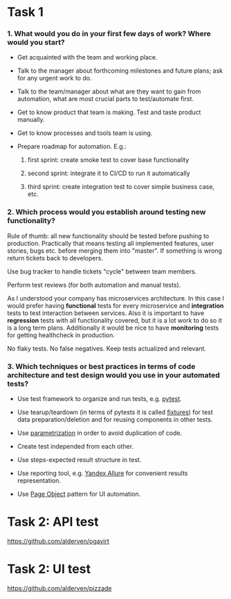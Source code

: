 # Task 1

### 1. What would you do in your first few days of work? Where would you start?

* Get acquainted with the team and working place.

* Talk to the manager about forthcoming milestones and future plans; ask for any urgent work to do.

* Talk to the team/manager about what are they want to gain from automation, what are most crucial parts to test/automate first.

* Get to know product that team is making. Test and taste product manually.

* Get to know processes and tools team is using.

* Prepare roadmap for automation. E.g.:

   1. first sprint: create smoke test to cover base functionality

   1. second sprint: integrate it to CI/CD to run it automatically

   1. third sprint: create integration test to cover simple business case, etc.

### 2. Which process would you establish around testing new functionality?

Rule of thumb: all new functionality should be tested before pushing to production. Practically that means testing all implemented features, user stories, bugs etc. before merging them into "master". If something is wrong return tickets back to developers.

Use bug tracker to handle tickets "cycle" between team members.

Perform test reviews (for both automation and manual tests).

As I understood your company has microservices architecture.
In this case I would prefer having **functional** tests for every microservice and **integration** tests to test interaction between services. Also it is important to have **regression** tests with all functionality covered, but it is a lot work to do so it is a long term plans.
Additionally it would be nice to have **monitoring** tests for getting healthcheck in production. 

No flaky tests. No false negatives. Keep tests actualized and relevant.

### 3. Which techniques or best practices in terms of code architecture and test design would you use in your automated tests?

* Use test framework to organize and run tests, e.g. [pytest](https://docs.pytest.org/en/latest/).

* Use tearup/teardown (in terms of pytests it is called [fixtures](https://docs.pytest.org/en/latest/fixture.html)) for test data preparation/deletion and for reusing components in other tests.

* Use [parametrization](https://docs.pytest.org/en/latest/parametrize.html) in order to avoid duplication of code.

* Create test independed from each other.

* Use steps-expected result structure in test.

* Use reporting tool, e.g. [Yandex Allure](https://docs.qameta.io/allure/) for convenient results representation.

* Use [Page Object](https://selenium-python.readthedocs.io/page-objects.html) pattern for UI automation.

# Task 2: API test

https://github.com/alderven/ogavirt

# Task 2: UI test

https://github.com/alderven/pizzade
